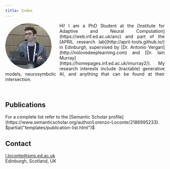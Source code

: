 ```yaml
---
title: Index
---
```


<img src="/images/propic.png" style="float: left; width: 29%; margin: 0px 25px 0px 0px; border-radius: 50%"/>

<p style="text-align: justify; text-justify: inter-word;">
    Hi! I am a PhD Student at the [Institute for Adaptive and Neural Computation](https://web.inf.ed.ac.uk/anc) and part of the [APRIL research lab](http://april-tools.github.io/) in Edinburgh, supervised by [Dr. Antonio Vergari](http://nolovedeeplearning.com) and [Dr. Iain Murray](https://homepages.inf.ed.ac.uk/imurray2/). My research interests include (tractable) generative models, neurosymbolic AI, and anything that can be found at their intersection.
</p>

<br/>

<h2>Publications</h2>
For a complete list refer to the [Semantic Scholar profile](https://www.semanticscholar.org/author/Lorenzo-Loconte/2186995233).
<br/>
$partial("templates/publication-list.html")$

<h2>Contact</h2>

<i class="lni lni-envelope"></i> l.loconte@sms.ed.ac.uk
<br/>
<i class="lni lni-map-marker"></i> Edinburgh, Scotland, UK
<br/>
<a href="https://github.com/loreloc">
    <i class="lni lni-github-original social"></i></a>
<a href="https://twitter.com/loreloc_">
    <i class="lni lni-twitter-original social"></i></a>
<a href="https://www.linkedin.com/in/loreloc">
    <i class="lni lni-linkedin-original social"></i></a>
